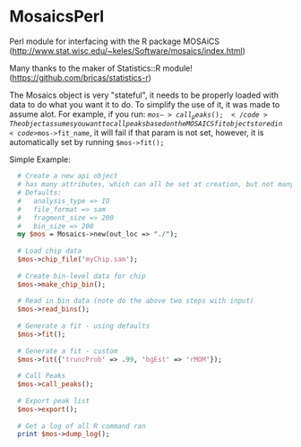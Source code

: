MosaicsPerl
===========

Perl module for interfacing with the R package MOSAiCS (http://www.stat.wisc.edu/~keles/Software/mosaics/index.html)

Many thanks to the maker of  Statistics::R module! (https://github.com/bricas/statistics-r)

The Mosaics object is very "stateful", it needs to be properly loaded with data to do what you want it to do. To simplify the use of it, it was made to assume alot. For example, if you run: <code>$mos->call_peaks();</code> 
The object assumes you want to call peaks based on the MOSAICS fit object stored in <code>$mos->fit_name</code>, it will fail if that param is not set, however, it is automatically set by running <code>$mos->fit();</code>


Simple Example:
```perl
  # Create a new api object
  # has many attributes, which can all be set at creation, but not many are needed
  # Defaults:
  #   analysis_type => IO
  #   file_format => sam
  #   fragment_size => 200
  #   bin_size => 200
  my $mos = Mosaics->new(out_loc => "./");
  
  # Load chip data
  $mos->chip_file('myChip.sam');
  
  # Create bin-level data for chip
  $mos->make_chip_bin();
  
  # Read in bin data (note do the above two steps with input)
  $mos->read_bins();
  
  # Generate a fit - using defaults
  $mos->fit();
  
  # Generate a fit - custom
  $mos->fit({'truncProb' => .99, 'bgEst' => 'rMOM'});
  
  # Call Peaks
  $mos->call_peaks();
  
  # Export peak list
  $mos->export();
  
  # Get a log of all R command ran
  print $mos->dump_log();
```

